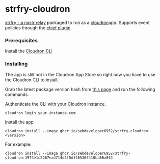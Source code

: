 # strfry-cloudron

[strfry - a nostr relay](https://github.com/hoytech/strfry) packaged to run as a [cloudron](https://www.cloudron.io/)app. Supports event policies through the [chief plugin](https://github.com/0xtrr/chief/tree/master).

### Prerequisites
Install the [Cloudron CLI](https://docs.cloudron.io/packaging/cli/)

### Installing

The app is still not in the Cloudron App Store so right now you have to use the Cloudron CLI to install.

Grab the latest package version hash from [this page](https://github.com/sebdeveloper6952/strfry-cloudron/pkgs/container/strfry-cloudron) and run the following commands.

Authenticate the CLI with your Cloudron instance.
```
cloudron login your.instance.com
```

Install the app
```
cloudron install --image ghcr.io/sebdeveloper6952/strfry-cloudron:<version>
```

For example:
```
cloudron install --image ghcr.io/sebdeveloper6952/strfry-cloudron:1974e1c2267ead714d2f5d346536f410ba56a844
```
